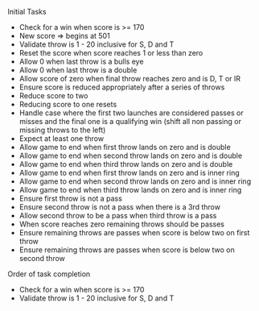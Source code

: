 Initial Tasks
- Check for a win when score is >= 170
- New score => begins at 501
- Validate throw is 1 - 20 inclusive for S, D and T
- Reset the score when score reaches 1 or less than zero
- Allow 0 when last throw is a bulls eye
- Allow 0 when last throw is a double
- Allow score of zero when final throw reaches zero and is D, T or IR
- Ensure score is reduced appropriately after a series of throws
- Reduce score to two
- Reducing score to one resets
- Handle case where the first two launches are considered passes or misses and the final one is a qualifying win (shift all non passing or missing throws to the left)
- Expect at least one throw
- Allow game to end when first throw lands on zero and is double
- Allow game to end when second throw lands on zero and is double
- Allow game to end when third throw lands on zero and is double
- Allow game to end when first throw lands on zero and is inner ring
- Allow game to end when second throw lands on zero and is inner ring
- Allow game to end when third throw lands on zero and is inner ring
- Ensure first throw is not a pass
- Ensure second throw is not a pass when there is a 3rd throw
- Allow second throw to be a pass when third throw is a pass
- When score reaches zero remaining throws should be passes
- Ensure remaining throws are passes when score is below two on first throw
- Ensure remaining throws are passes when score is below two on second throw

Order of task completion
- Check for a win when score is >= 170
- Validate throw is 1 - 20 inclusive for S, D and T